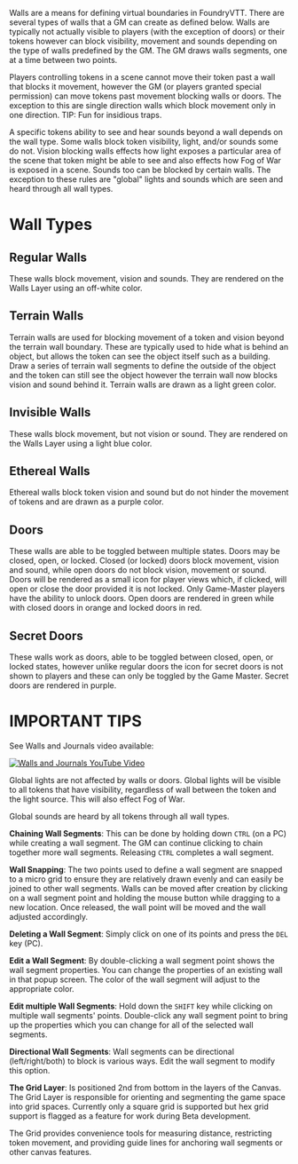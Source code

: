 Walls are a means for defining virtual boundaries in FoundryVTT. There are several types of walls that a GM can create as defined below.  Walls are typically not actually visible to players (with the exception of doors) or their tokens however can block visibility, movement and sounds depending on the type of walls predefined by the GM. The GM draws walls segments, one at a time between two points. 

Players controlling tokens in a scene cannot move their token past a wall that blocks it movement, however the GM (or players granted special permission) can move tokens past movement blocking walls or doors. The exception to this are single direction walls which block movement only in one direction. TIP: Fun for insidious traps. 

A specific tokens ability to see and hear sounds beyond a wall depends on the wall type. Some walls block token visibility, light, and/or sounds some do not. Vision blocking walls effects how light exposes a particular area of the scene that token might be able to see and also effects how Fog of War is exposed in a scene.  Sounds too can be blocked by certain walls.  The exception to these rules are "global" lights and sounds which are seen and heard through all wall types.

# Wall Types

## Regular Walls
These walls block movement, vision and sounds. They are rendered on the Walls Layer using an off-white color.

## Terrain Walls
Terrain walls are used for blocking movement of a token and vision beyond the terrain wall boundary.  These are typically used to hide what is behind an object, but allows the token can see the object itself such as a building.  Draw a series of terrain wall segments to define the outside of the object and the token can still see the object however the terrain wall now blocks vision and sound behind it. Terrain walls are drawn as a light green color.

## Invisible Walls
These walls block movement, but not vision or sound. They are rendered on the Walls Layer using a light blue color.

## Ethereal Walls
Ethereal walls block token vision and sound but do not hinder the movement of tokens and are drawn as a purple color.

## Doors
These walls are able to be toggled between multiple states. Doors may be closed, open, or locked. Closed (or locked) doors block movement, vision and sound, while open doors do not block vision, movement or sound. Doors will be rendered as a small icon for player views which, if clicked, will open or close the door provided it is not locked. Only Game-Master players have the ability to unlock doors. Open doors are rendered in green while with closed doors in orange and locked doors in red.

## Secret Doors
These walls work as doors, able to be toggled between closed, open, or locked states, however unlike regular doors the icon for secret doors is not shown to players and these can only be toggled by the Game Master. Secret doors are rendered in purple.

# IMPORTANT TIPS
See Walls and Journals video available:

[![Walls and Journals YouTube Video](http://img.youtube.com/vi/zLTArUhSssU/0.jpg)](http://www.youtube.com/watch?v=zLTArUhSssU)

Global lights are not affected by walls or doors. Global lights will be visible to all tokens that have visibility, regardless of wall between the token and the light source. This will also effect Fog of War.

Global sounds are heard by all tokens through all wall types.

**Chaining Wall Segments**: This can be done by holding down `CTRL` (on a PC) while creating a wall segment. The GM can continue clicking to chain together more wall segments.  Releasing `CTRL` completes a wall segment.

**Wall Snapping**: The two points used to define a wall segment are snapped to a micro grid to ensure they are relatively drawn evenly and can easily be joined to other wall segments. Walls can be moved after creation by clicking on a wall segment point and holding the mouse button while dragging to a new location. Once released, the wall point will be moved and the wall adjusted accordingly.

**Deleting a Wall Segment**: Simply click on one of its points and press the `DEL` key (PC).

**Edit a Wall Segment**: By double-clicking a wall segment point shows the wall segment properties.  You can change the properties of an existing wall in that popup screen.  The color of the wall segment will adjust to the appropriate color.

**Edit multiple Wall Segments**: Hold down the `SHIFT` key while clicking on multiple wall segments' points. Double-click
any wall segment point to bring up the properties which you can change for all of the selected wall segments.

**Directional Wall Segments**: Wall segments can be directional (left/right/both) to block is various ways.  Edit the wall segment to modify this option.

**The Grid Layer**: Is positioned 2nd from bottom in the layers of the Canvas. The Grid Layer is responsible for orienting and segmenting the game space into grid spaces. Currently only a square grid is supported but hex grid support is flagged as a feature for work during Beta development.

The Grid provides convenience tools for measuring distance, restricting token movement, and providing guide lines for anchoring wall segments or other canvas features.